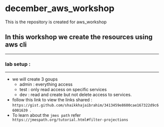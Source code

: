 # december_aws_workshop
This is the repository is created for aws_workshop
## In this workshop we create the resources using aws cli 
----------------------------------------------------------
### lab setup :
---------------
* we will create 3 goups
  * admin : everything access
  * test : only read access on specific services
  * dev : read and create but not delete access to services.
* follow this link to view the links shared : `https://gist.github.com/shaikkhajaibrahim/3413459e8600cae167322d9c66001639 `.
* To learn about the `jmes path` refer ` https://jmespath.org/tutorial.html#filter-projections`
